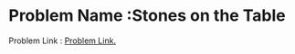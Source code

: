 # Problem Name :Stones on the Table
 Problem Link : [Problem Link.](http://codeforces.com/contest/266/problem/A)
